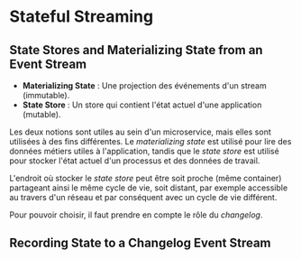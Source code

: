 # Stateful Streaming

## State Stores and Materializing State from an Event Stream

- **Materializing State** : Une projection des événements d'un stream (immutable).
- **State Store** : Un store qui contient l'état actuel d'une application (mutable).

Les deux notions sont utiles au sein d'un microservice, mais elles sont utilisées à des fins différentes. Le _materializing state_ est utilisé pour lire des données métiers utiles à l'application, tandis que le _state store_ est utilisé pour stocker l'état actuel d'un processus et des données de travail.

L'endroit où stocker le _state store_ peut être soit proche (même container) partageant ainsi le même cycle de vie, soit distant, par exemple accessible au travers d'un réseau et par conséquent avec un cycle de vie différent.

Pour pouvoir choisir, il faut prendre en compte le rôle du _changelog_.

## Recording State to a Changelog Event Stream

